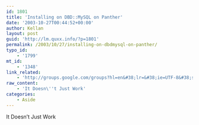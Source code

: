 ```yaml
---
id: 1801
title: 'Installing on DBD::MySQL on Panther'
date: '2003-10-27T00:44:52+00:00'
author: Kellan
layout: post
guid: 'http://lm.quxx.info/?p=1801'
permalink: /2003/10/27/installing-on-dbdmysql-on-panther/
typo_id:
    - '1799'
mt_id:
    - '1348'
link_related:
    - 'http://groups.google.com/groups?hl=en&#38;lr=&#38;ie=UTF-8&#38;selm=891BABC6-FF6B-11D7-91F5-000A956EFDEE%40apple.com'
raw_content:
    - 'It Doesn\''t Just Work'
categories:
    - Aside
---
```


It Doesn’t Just Work